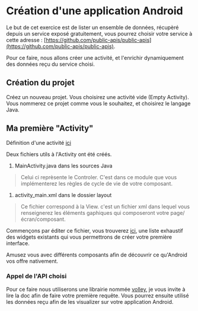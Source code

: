 # Création d'une application Android
Le but de cet exercice est de lister un ensemble de données, récupèré depuis un service exposé gratuitement, vous pourrez choisir votre service à cette adresse : [https://github.com/public-apis/public-apis](https://github.com/public-apis/public-apis).

Pour ce faire, nous allons créer une activité, et l'enrichir dynamiquement des données reçu du service choisi.

## Création du projet
Créez un nouveau projet.
Vous choisirez une activité vide (Empty Activity).
Vous nommerez ce projet comme vous le souhaitez, et choisirez le langage Java.

## Ma première "Activity"

Définition d'une activité [ici](https://developer.android.com/reference/android/app/Activity)

Deux fichiers utils à l'Activity ont été créés.
1. MainActivity.java dans les sources Java

> Celui ci reprèsente le Controler. C'est dans ce module que vous implémenterez les règles de cycle de vie de votre composant.   
1. activity_main.xml dans le dossier layout
>Ce fichier correspond à la View. c'est un fichier xml dans lequel vous renseignerez les éléments gaphiques qui composeront votre page/écran/composant. 


Commençons par éditer ce fichier, vous trouverez [ici](https://developer.android.com/reference/android/widget/package-summary?hl=fr), une liste exhaustif des widgets existants qui vous permettrons de créer votre première interface.

Amusez vous avec différents composants afin de découvrir ce qu'Android vos offre nativement.

### Appel de l'API choisi

Pour ce faire nous utiliserons une librairie nommée [volley](https://developer.android.com/training/volley),
je vous invite à lire la doc afin de faire votre première requête.
Vous pourrez ensuite utilisé les données reçu afin de les visualizer sur votre application Android.